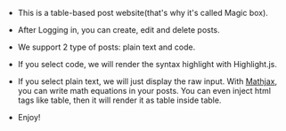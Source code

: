 - This is a table-based post website(that's why it's called Magic box).

- After Logging in, you can create, edit and delete posts.

- We support 2 type of posts: plain text and code.

- If you select code, we will render the syntax highlight with Highlight.js.

- If you select plain text, we will just display the raw input. With [Mathjax](https://www.mathjax.org/#gettingstarted), you can write math equations in your posts. You can even inject html tags like table, then it will render it as table inside table.

- Enjoy!

